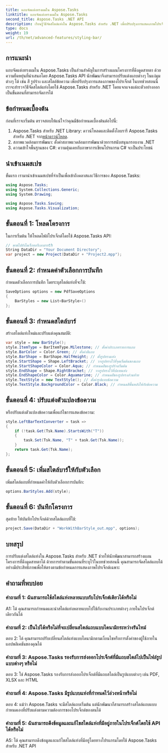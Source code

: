 ```yaml
---
title: แถบจัดแต่งทรงผมใน Aspose.Tasks
linktitle: แถบจัดแต่งทรงผมใน Aspose.Tasks
second_title: Aspose.Tasks .NET API
description: เรียนรู้วิธีจัดสไตล์แท่งใน Aspose.Tasks สำหรับ .NET เพื่อปรับปรุงการแสดงภาพโปรเจ็กต์
type: docs
weight: 19
url: /th/net/advanced-features/styling-bar/
---
```

## การแนะนำ

แถบจัดแต่งทรงผมใน Aspose.Tasks เป็นส่วนสำคัญในการสร้างแผนโครงการที่ดึงดูดสายตา ด้วยความยืดหยุ่นที่นำเสนอโดย Aspose.Tasks API นักพัฒนาจึงสามารถปรับแต่งแถบต่างๆ ในแง่มุมต่างๆ ได้ เช่น สี รูปร่าง และสไตล์ข้อความ เพื่อปรับปรุงการแสดงภาพของโปรเจ็กต์ ในบทช่วยสอนนี้ เราจะสำรวจวิธีจัดสไตล์แท่งโดยใช้ Aspose.Tasks สำหรับ .NET โดยแจกแจงแต่ละตัวอย่างออกเป็นขั้นตอนที่สามารถจัดการได้

## ข้อกำหนดเบื้องต้น

ก่อนที่เราจะเริ่มต้น ตรวจสอบให้แน่ใจว่าคุณมีข้อกำหนดเบื้องต้นต่อไปนี้:

1.  Aspose.Tasks สำหรับ .NET Library: ดาวน์โหลดและติดตั้งไลบรารี Aspose.Tasks สำหรับ .NET จาก[หน้าดาวน์โหลด](https://releases.aspose.com/tasks/net/).
2. สภาพแวดล้อมการพัฒนา: ตั้งค่าสภาพแวดล้อมการพัฒนาด้วยการสนับสนุนกรอบงาน .NET
3. ความเข้าใจพื้นฐานของ C#: ความคุ้นเคยกับภาษาการเขียนโปรแกรม C# จะเป็นประโยชน์

## นำเข้าเนมสเปซ

ขั้นแรก เรามานำเข้าเนมสเปซที่จำเป็นเพื่อเข้าถึงคลาสและวิธีการของ Aspose.Tasks:

```csharp
using Aspose.Tasks;
using System.Collections.Generic;
using System.Drawing;

using Aspose.Tasks.Saving;
using Aspose.Tasks.Visualization;

```

## ขั้นตอนที่ 1: โหลดโครงการ

ในการเริ่มต้น ให้โหลดไฟล์โปรเจ็กต์โดยใช้ Aspose.Tasks API:

```csharp
// พาธไปยังไดเร็กทอรีเอกสารth
String DataDir = "Your Document Directory";
var project = new Project(DataDir + "Project2.mpp");
```

## ขั้นตอนที่ 2: กำหนดค่าตัวเลือกการบันทึก

กำหนดตัวเลือกการบันทึก โดยระบุสไตล์แท่งที่จะใช้:

```csharp
SaveOptions options = new PdfSaveOptions
{
    BarStyles = new List<BarStyle>()
};
```

## ขั้นตอนที่ 3: กำหนดสไตล์บาร์

สร้างสไตล์แท่งใหม่และปรับแต่งคุณสมบัติ:

```csharp
var style = new BarStyle();
style.ItemType = BarItemType.Milestone; // ตั้งค่าประเภทรายการแถบ
style.BarColor = Color.Green; // ตั้งค่าสีแถบ
style.BarShape = BarShape.HalfHeight; // ตั้งรูปทรงแท่ง
style.StartShape = Shape.LeftBracket; // วางรูปทรงไว้ที่จุดเริ่มต้นของแถบ
style.StartShapeColor = Color.Aqua; // กำหนดสีของรูปร่างเริ่มต้น
style.EndShape = Shape.RightBracket; // วางรูปทรงไว้ที่ปลายแท่ง
style.EndShapeColor = Color.Aquamarine; // กำหนดสีของรูปทรงส่วนท้าย
style.TextStyle = new TextStyle(); // ตั้งค่ารูปแบบข้อความ
style.TextStyle.BackgroundColor = Color.Black; // กำหนดสีพื้นหลังให้กับข้อความ
```

## ขั้นตอนที่ 4: ปรับแต่งตัวแปลงข้อความ

หรือปรับแต่งตัวแปลงข้อความเพื่อแก้ไขการแสดงข้อความ:

```csharp
style.LeftBarTextConverter = task =>
{
    if (!task.Get(Tsk.Name).StartsWith("T"))
    {
        task.Set(Tsk.Name, "T" + task.Get(Tsk.Name));
    }
    return task.Get(Tsk.Name);
};
```

## ขั้นตอนที่ 5: เพิ่มสไตล์บาร์ให้กับตัวเลือก

เพิ่มสไตล์แถบที่กำหนดค่าให้กับตัวเลือกการบันทึก:

```csharp
options.BarStyles.Add(style);
```

## ขั้นตอนที่ 6: บันทึกโครงการ

สุดท้าย ให้บันทึกโปรเจ็กต์ด้วยสไตล์แถบที่ใช้:

```csharp
project.Save(DataDir + "WorkWithBarStyle_out.mpp", options);
```

## บทสรุป

การปรับแต่งสไตล์แท่งใน Aspose.Tasks สำหรับ .NET ช่วยให้นักพัฒนาสามารถสร้างแผนโครงการที่ดึงดูดสายตาได้ ด้วยการทำตามขั้นตอนที่ระบุไว้ในบทช่วยสอนนี้ คุณสามารถจัดสไตล์แถบได้อย่างมีประสิทธิภาพเพื่อให้ตรงตามข้อกำหนดการแสดงภาพโปรเจ็กต์เฉพาะ

## คำถามที่พบบ่อย

### คำถามที่ 1: ฉันสามารถใช้สไตล์แท่งหลายแบบกับโปรเจ็กต์เดียวได้หรือไม่

A1: ได้ คุณสามารถกำหนดและนำสไตล์แท่งหลายแบบไปใช้กับงานประเภทต่างๆ ภายในโปรเจ็กต์เดียวกันได้
   
### คำถามที่ 2: เป็นไปได้หรือไม่ที่จะเปลี่ยนสไตล์แถบแบบไดนามิกระหว่างรันไทม์

ตอบ 2: ได้ คุณสามารถปรับเปลี่ยนสไตล์แท่งแบบไดนามิกตามเงื่อนไขหรือการตั้งค่าของผู้ใช้ภายในแอปพลิเคชันของคุณได้
   
### คำถามที่ 3: Aspose.Tasks รองรับการส่งออกโปรเจ็กต์ที่มีแถบสไตล์ไปเป็นไฟล์รูปแบบต่างๆ หรือไม่

ตอบ 3: ใช่ Aspose.Tasks รองรับการส่งออกโปรเจ็กต์ที่มีแถบสไตล์เป็นรูปแบบต่างๆ เช่น PDF, XLSX และ HTML
   
### คำถามที่ 4: Aspose.Tasks มีรูปแบบแท่งที่กำหนดไว้ล่วงหน้าหรือไม่

ตอบ 4: แม้ว่า Aspose.Tasks จะมีสไตล์แถบเริ่มต้น แต่นักพัฒนาก็สามารถสร้างสไตล์แถบแบบกำหนดเองที่ปรับแต่งตามความต้องการของโปรเจ็กต์ของตนได้
   
### คำถามที่ 5: ฉันสามารถดึงข้อมูลและแก้ไขสไตล์แท่งที่มีอยู่ภายในโปรเจ็กต์โดยใช้ API ได้หรือไม่

A5: ได้ คุณสามารถดึงข้อมูลและแก้ไขสไตล์แท่งที่มีอยู่โดยทางโปรแกรมโดยใช้ Aspose.Tasks สำหรับ .NET API
